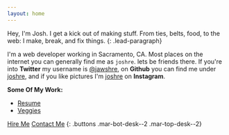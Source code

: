 ```yaml
---
layout: home
---
```


Hey, I'm Josh. I get a kick out of making stuff. From ties, belts, food, to the web: I make, break, and fix things.
{: .lead-paragraph}


I'm a web developer working in Sacramento, CA. Most places on the internet you can generally find me as `joshre`. lets be friends there. If you're into **Twitter** my username is [@jawshre](http://twitter.com/jawshre), on **Github** you can find me under [joshre](http://github.com/joshre), and if you like pictures I'm [joshre](http://instagram.com/joshre) on **Instagram**.

**Some Of My Work:**

- [Resume](/resume)
- [Veggies](http://veggies.casa)


[Hire Me](https://josh259.typeform.com/to/UpUHR6) [Contact Me](mailto:joshre@me.com)
{: .buttons .mar-bot-desk--2 .mar-top-desk--2}
